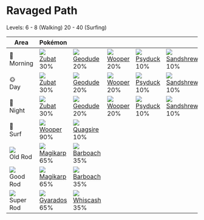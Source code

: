 # Ravaged Path
Levels: 6 - 8 (Walking) 20 - 40 (Surfing)

Area                         | Pokémon                          | &nbsp;                           | &nbsp;                           | &nbsp;                           | &nbsp;                           | &nbsp;                           
---                          | ---                              | ---                              | ---                              | ---                              | ---                              | ---                              
🌅<br>Morning                 | ![][041]<br> [Zubat]<br> 30%    | ![][074]<br> [Geodude]<br> 20%  | ![][194]<br> [Wooper]<br> 20%   | ![][054]<br> [Psyduck]<br> 10%  | ![][027]<br> [Sandshrew]<br> 10%| ![][296]<br> [Makuhita]<br> 10% 
🌞<br>Day                     | ![][041]<br> [Zubat]<br> 30%    | ![][074]<br> [Geodude]<br> 20%  | ![][194]<br> [Wooper]<br> 20%   | ![][054]<br> [Psyduck]<br> 10%  | ![][027]<br> [Sandshrew]<br> 10%| ![][296]<br> [Makuhita]<br> 10% 
🌙<br>Night                   | ![][041]<br> [Zubat]<br> 30%    | ![][074]<br> [Geodude]<br> 20%  | ![][194]<br> [Wooper]<br> 20%   | ![][054]<br> [Psyduck]<br> 10%  | ![][027]<br> [Sandshrew]<br> 10%| ![][296]<br> [Makuhita]<br> 10% 
🌊<br> Surf                   | ![][194]<br> [Wooper]<br> 90%   | ![][195]<br> [Quagsire]<br> 10% 
![][old-rod]<br> Old Rod     | ![][129]<br> [Magikarp]<br> 65% | ![][339]<br> [Barboach]<br> 35% 
![][good-rod]<br> Good Rod   | ![][129]<br> [Magikarp]<br> 65% | ![][339]<br> [Barboach]<br> 35% 
![][super-rod]<br> Super Rod | ![][130]<br> [Gyarados]<br> 65% | ![][340]<br> [Whiscash]<br> 35% 


[Sandshrew]: ../../pokemon_changes/027/
[Zubat]: ../../pokemon_changes/041/
[Psyduck]: ../../pokemon_changes/054/
[Geodude]: ../../pokemon_changes/074/
[Magikarp]: ../../pokemon_changes/129/
[Gyarados]: ../../pokemon_changes/130/
[Wooper]: ../../pokemon_changes/194/
[Quagsire]: ../../pokemon_changes/195/
[Makuhita]: ../../pokemon_changes/296/
[Barboach]: ../../pokemon_changes/339/
[Whiscash]: ../../pokemon_changes/340/
[good-rod]: ../img/items/good-rod.png
[old-rod]: ../img/items/old-rod.png
[super-rod]: ../img/items/super-rod.png
[027]: ../img/pokemon/027.png
[041]: ../img/pokemon/041.png
[054]: ../img/pokemon/054.png
[074]: ../img/pokemon/074.png
[129]: ../img/pokemon/129.png
[130]: ../img/pokemon/130.png
[194]: ../img/pokemon/194.png
[195]: ../img/pokemon/195.png
[296]: ../img/pokemon/296.png
[339]: ../img/pokemon/339.png
[340]: ../img/pokemon/340.png
